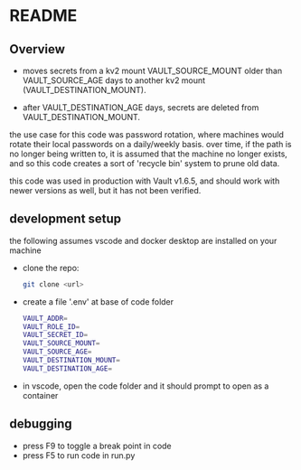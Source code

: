 # README

## Overview

- moves secrets from a kv2 mount VAULT_SOURCE_MOUNT older than VAULT_SOURCE_AGE days to another kv2 mount (VAULT_DESTINATION_MOUNT).

- after VAULT_DESTINATION_AGE days, secrets are deleted from VAULT_DESTINATION_MOUNT.

the use case for this code was password rotation, where machines would rotate their local passwords on a daily/weekly basis.  over time, if the path is no longer being written to, it is assumed that the machine no longer exists, and so this code creates a sort of 'recycle bin' system to prune old data.

this code was used in production with Vault v1.6.5, and should work with newer versions as well, but it has not been verified.

## development setup

the following assumes vscode and docker desktop are installed on your machine

- clone the repo:
    ```bash
    git clone <url>
    ```
- create a file '.env' at base of code folder
    ```bash
    VAULT_ADDR=
    VAULT_ROLE_ID=
    VAULT_SECRET_ID=
    VAULT_SOURCE_MOUNT=
    VAULT_SOURCE_AGE=
    VAULT_DESTINATION_MOUNT=
    VAULT_DESTINATION_AGE=
    ```
- in vscode, open the code folder and it should prompt to open as a container

## debugging

- press F9 to toggle a break point in code
- press F5 to run code in run.py
